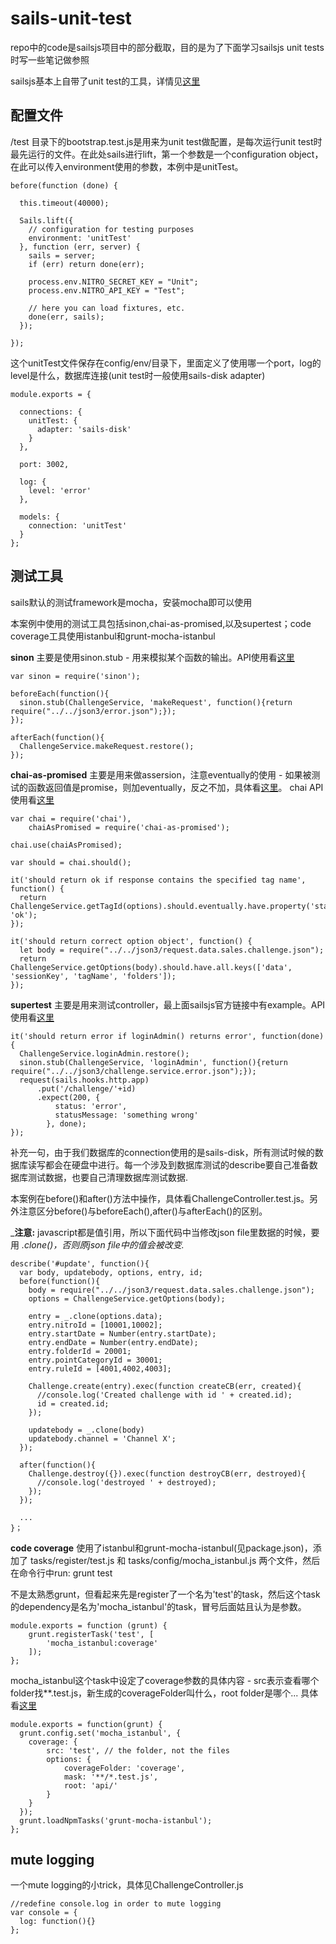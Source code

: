 # sails-unit-test

repo中的code是sailsjs项目中的部分截取，目的是为了下面学习sailsjs unit tests时写一些笔记做参照

sailsjs基本上自带了unit test的工具，详情见[这里](http://sailsjs.org/documentation/concepts/testing)

## 配置文件
/test 目录下的bootstrap.test.js是用来为unit test做配置，是每次运行unit test时最先运行的文件。在此处sails进行lift，第一个参数是一个configuration object，在此可以传入environment使用的参数，本例中是unitTest。
```
before(function (done) {

  this.timeout(40000);

  Sails.lift({
    // configuration for testing purposes
    environment: 'unitTest'
  }, function (err, server) {
    sails = server;
    if (err) return done(err);

    process.env.NITRO_SECRET_KEY = "Unit";
    process.env.NITRO_API_KEY = "Test";

    // here you can load fixtures, etc.
    done(err, sails);
  });

});
```

这个unitTest文件保存在config/env/目录下，里面定义了使用哪一个port，log的level是什么，数据库连接(unit test时一般使用sails-disk adapter)
```
module.exports = {

  connections: {
    unitTest: {
      adapter: 'sails-disk'
    }
  },

  port: 3002,

  log: {
    level: 'error'
  },

  models: {
    connection: 'unitTest'
  }
};
```
## 测试工具

sails默认的测试framework是mocha，安装mocha即可以使用

本案例中使用的测试工具包括sinon,chai-as-promised,以及supertest；code coverage工具使用istanbul和grunt-mocha-istanbul

**sinon** 主要是使用sinon.stub - 用来模拟某个函数的输出。API使用看[这里](http://sinonjs.org/)
```
var sinon = require('sinon');

beforeEach(function(){
  sinon.stub(ChallengeService, 'makeRequest', function(){return require("../../json3/error.json");});
});

afterEach(function(){
  ChallengeService.makeRequest.restore();
});
```

**chai-as-promised** 主要是用来做assersion，注意eventually的使用 - 如果被测试的函数返回值是promise，则加eventually，反之不加，具体看[这里](https://github.com/domenic/chai-as-promised/)。
chai API使用看[这里](http://chaijs.com/)
```
var chai = require('chai'),
    chaiAsPromised = require('chai-as-promised');

chai.use(chaiAsPromised);

var should = chai.should();

it('should return ok if response contains the specified tag name', function() {
  return ChallengeService.getTagId(options).should.eventually.have.property('status', 'ok');
});

it('should return correct option object', function() {
  let body = require("../../json3/request.data.sales.challenge.json");
  return ChallengeService.getOptions(body).should.have.all.keys(['data', 'sessionKey', 'tagName', 'folders']);
});
```

**supertest** 主要是用来测试controller，最上面sailsjs官方链接中有example。API使用看[这里](https://github.com/visionmedia/supertest)
```
it('should return error if loginAdmin() returns error', function(done){
  ChallengeService.loginAdmin.restore();
  sinon.stub(ChallengeService, 'loginAdmin', function(){return require("../../json3/challenge.service.error.json");});
  request(sails.hooks.http.app)
      .put('/challenge/'+id)
      .expect(200, {
          status: 'error',
          statusMessage: 'something wrong'
        }, done);
});
```
补充一句，由于我们数据库的connection使用的是sails-disk，所有测试时候的数据库读写都会在硬盘中进行。每一个涉及到数据库测试的describe要自己准备数据库测试数据，也要自己清理数据库测试数据.

本案例在before()和after()方法中操作，具体看ChallengeController.test.js。另外注意区分before()与beforeEach(),after()与afterEach()的区别。

_**注意:** javascript都是值引用，所以下面代码中当修改json file里数据的时候，要用 _.clone()，否则原json file中的值会被改变._
```
describe('#update', function(){
  var body, updatebody, options, entry, id;
  before(function(){
    body = require("../../json3/request.data.sales.challenge.json");
    options = ChallengeService.getOptions(body);

    entry = _.clone(options.data);
    entry.nitroId = [10001,10002];
    entry.startDate = Number(entry.startDate);
    entry.endDate = Number(entry.endDate);
    entry.folderId = 20001;
    entry.pointCategoryId = 30001;
    entry.ruleId = [4001,4002,4003];

    Challenge.create(entry).exec(function createCB(err, created){
      //console.log('Created challenge with id ' + created.id);
      id = created.id;
    });

    updatebody = _.clone(body)
    updatebody.channel = 'Channel X';
  });

  after(function(){
    Challenge.destroy({}).exec(function destroyCB(err, destroyed){
      //console.log('destroyed ' + destroyed);
    });
  });

  ...
}；
```

**code coverage** 使用了istanbul和grunt-mocha-istanbul(见package.json)，添加了 tasks/register/test.js 和
tasks/config/mocha_istanbul.js 两个文件，然后在命令行中run: grunt test

不是太熟悉grunt，但看起来先是register了一个名为'test'的task，然后这个task的dependency是名为'mocha_istanbul'的task，冒号后面姑且认为是参数。
```
module.exports = function (grunt) {
    grunt.registerTask('test', [
        'mocha_istanbul:coverage'
    ]);
};
```
mocha_istanbul这个task中设定了coverage参数的具体内容 - src表示查看哪个folder找**.test.js，新生成的coverageFolder叫什么，root folder是哪个... 具体看[这里](https://gotwarlost.github.io/istanbul/)
```
module.exports = function(grunt) {
  grunt.config.set('mocha_istanbul', {
    coverage: {
        src: 'test', // the folder, not the files
        options: {
            coverageFolder: 'coverage',
            mask: '**/*.test.js',
            root: 'api/'
        }
    }
  });
  grunt.loadNpmTasks('grunt-mocha-istanbul');
};
```

## mute logging

一个mute logging的小trick，具体见ChallengeController.js

```
//redefine console.log in order to mute logging
var console = {
  log: function(){}
};
```
